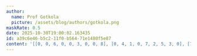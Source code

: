 ```yaml
---
author:
  name: Prof Gotkola
  picture: /assets/blog/authors/gotkola.png
maskRate: 0.5
date: 2025-10-30T19:00:02.163435
id: a39c6e46-b5c2-11f0-b564-71e1480f5e87
content: '[[0, 0, 6, 0, 0, 3, 0, 0, 8], [0, 4, 1, 0, 7, 2, 5, 3, 0], [7, 3, 9, 5, 4, 0, 2, 1, 6], [4, 9, 0, 2, 0, 0, 0, 8, 7], [0, 6, 0, 0, 0, 4, 0, 0, 0], [1, 0, 0, 3, 0, 0, 6, 0, 0], [0, 5, 0, 0, 2, 0, 1, 9, 0], [9, 0, 0, 4, 1, 0, 7, 6, 2], [0, 0, 0, 0, 0, 6, 8, 5, 4]]'
---
```

